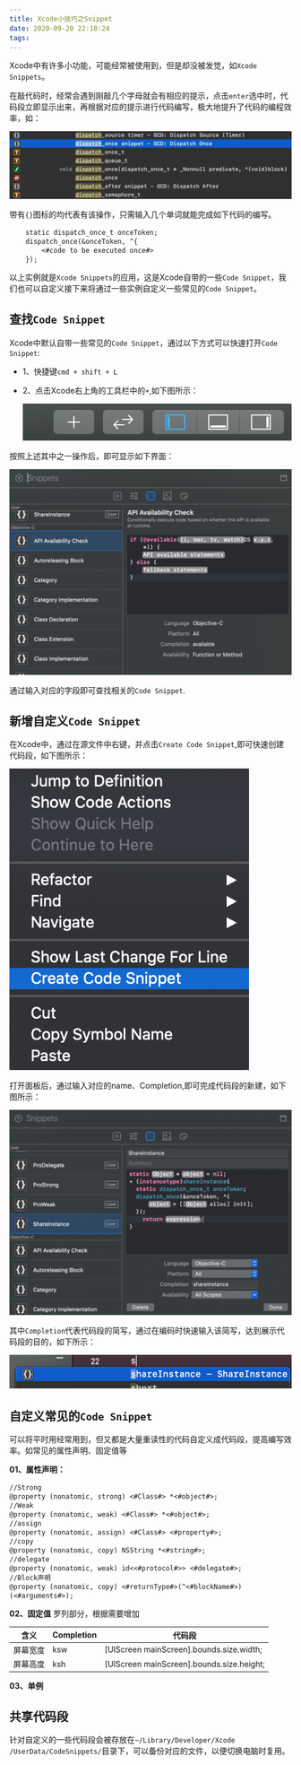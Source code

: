 ```yaml
---
title: Xcode小技巧之Snippet
date: 2020-09-20 22:18:24
tags:
---
```

Xcode中有许多小功能，可能经常被使用到，但是却没被发觉，如`Xcode Snippets`。

在敲代码时，经常会遇到刚敲几个字母就会有相应的提示，点击`enter`选中时，代码段立即显示出来，再根据对应的提示进行代码编写，极大地提升了代码的编程效率，如：

![snippet](./../images/snippet01.png)

带有`{}`图标的均代表有该操作，只需输入几个单词就能完成如下代码的编写。

```
    static dispatch_once_t onceToken;
    dispatch_once(&onceToken, ^{
        <#code to be executed once#>
    });

```

以上实例就是`Xcode Snippets`的应用，这是Xcode自带的一些`Code Snippet`，我们也可以自定义接下来将通过一些实例自定义一些常见的`Code Snippet`。


## 查找`Code Snippet`

Xcode中默认自带一些常见的`Code Snippet`，通过以下方式可以快速打开`Code Snippet`:

- 1、快捷键`cmd + shift + L`
- 2、点击Xcode右上角的工具栏中的`+`,如下图所示：

    ![snippet](./../images/snippet02.png)

按照上述其中之一操作后，即可显示如下界面：

![snippet](./../images/snippet03.png)

通过输入对应的字段即可查找相关的`Code Snippet`.

## 新增自定义`Code Snippet`

在Xcode中，通过在源文件中右键，并点击`Create Code Snippet`,即可快速创建代码段，如下图所示：

![snippet](./../images/snippet04.png)

打开面板后，通过输入对应的name、Completion,即可完成代码段的新建，如下图所示：

![snippet](./../images/snippet05.png)

其中`Completion`代表代码段的简写，通过在编码时快速输入该简写，达到展示代码段的目的，如下所示：

![snippet](./../images/snippet06.png)


## 自定义常见的`Code Snippet`
可以将平时用经常用到，但又都是大量重读性的代码自定义成代码段，提高编写效率。如常见的属性声明、固定值等

**01、属性声明：**

```
//Strong
@property (nonatomic, strong) <#Class#> *<#object#>;
//Weak
@property (nonatomic, weak) <#Class#> *<#object#>;
//assign
@property (nonatomic, assign) <#Class#> <#property#>;
//copy
@property (nonatomic, copy) NSString *<#string#>;
//delegate
@property (nonatomic, weak) id<<#protocol#>> <#delegate#>;
//Block声明
@property (nonatomic, copy) <#returnType#>(^<#blockName#>)(<#arguments#>);

```
**02、固定值**
罗列部分，根据需要增加

| 含义 | Completion | 代码段 |
|----|----|----|
| 屏幕宽度 | ksw | [UIScreen mainScreen].bounds.size.width; |
| 屏幕高度 | ksh | [UIScreen mainScreen].bounds.size.height; |

**03、单例**

## 共享代码段

针对自定义的一些代码段会被存放在`~/Library/Developer/Xcode /UserData/CodeSnippets/`目录下，可以备份对应的文件，以便切换电脑时复用。
